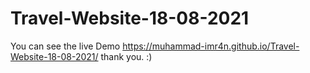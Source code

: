 # Travel-Website-18-08-2021
You can see the live Demo https://muhammad-imr4n.github.io/Travel-Website-18-08-2021/
thank you. :)